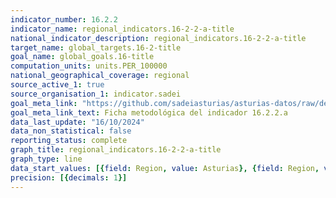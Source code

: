 ```yaml
---
indicator_number: 16.2.2
indicator_name: regional_indicators.16-2-2-a-title
national_indicator_description: regional_indicators.16-2-2-a-title
target_name: global_targets.16-2-title
goal_name: global_goals.16-title
computation_units: units.PER_100000
national_geographical_coverage: regional
source_active_1: true
source_organisation_1: indicator.sadei
goal_meta_link: "https://github.com/sadeiasturias/asturias-datos/raw/develop/descargas/metodologia/16.2.2.a.pdf"
goal_meta_link_text: Ficha metodológica del indicador 16.2.2.a
data_last_update: "16/10/2024"
data_non_statistical: false
reporting_status: complete
graph_title: regional_indicators.16-2-2-a-title
graph_type: line
data_start_values: [{field: Region, value: Asturias}, {field: Region, value: España}]
precision: [{decimals: 1}]
---
```

